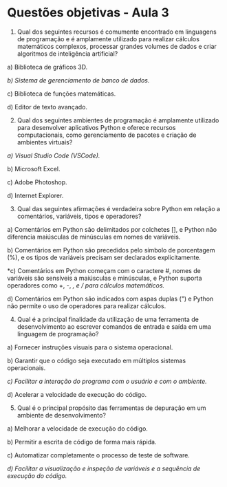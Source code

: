 # Questões objetivas - Aula 3

1) Qual dos seguintes recursos é comumente encontrado em linguagens de programação e é amplamente utilizado para realizar cálculos matemáticos complexos, processar grandes volumes de dados e criar algoritmos de inteligência artificial?

a) Biblioteca de gráficos 3D.

*b) Sistema de gerenciamento de banco de dados.*

c) Biblioteca de funções matemáticas.

d) Editor de texto avançado.


2) Qual dos seguintes ambientes de programação é amplamente utilizado para desenvolver aplicativos Python e oferece recursos computacionais, como gerenciamento de pacotes e criação de ambientes virtuais?

*a) Visual Studio Code (VSCode).*

b) Microsoft Excel.

c) Adobe Photoshop.

d) Internet Explorer.


3) Qual das seguintes afirmações é verdadeira sobre Python em relação a comentários, variáveis, tipos e operadores?

a) Comentários em Python são delimitados por colchetes [], e Python não diferencia maiúsculas de minúsculas em nomes de variáveis.

b) Comentários em Python são precedidos pelo símbolo de porcentagem (%), e os tipos de variáveis precisam ser declarados explicitamente.

*c) Comentários em Python começam com o caractere #, nomes de variáveis são sensíveis a maiúsculas e minúsculas, e Python suporta operadores como +, -, *, e / para cálculos matemáticos.*

d) Comentários em Python são indicados com aspas duplas (") e Python não permite o uso de operadores para realizar cálculos.


4) Qual é a principal finalidade da utilização de uma ferramenta de desenvolvimento ao escrever comandos de entrada e saída em uma linguagem de programação?

a) Fornecer instruções visuais para o sistema operacional.

b) Garantir que o código seja executado em múltiplos sistemas operacionais.

*c) Facilitar a interação do programa com o usuário e com o ambiente.*

d) Acelerar a velocidade de execução do código.


5) Qual é o principal propósito das ferramentas de depuração em um ambiente de desenvolvimento?

a) Melhorar a velocidade de execução do código.

b) Permitir a escrita de código de forma mais rápida.

c) Automatizar completamente o processo de teste de software.

*d) Facilitar a visualização e inspeção de variáveis e a sequência de execução do código.*
